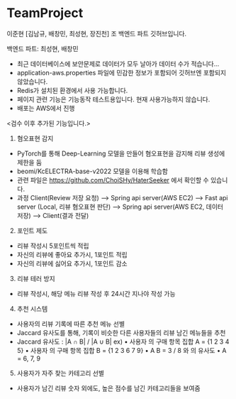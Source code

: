 # TeamProject

이준현 [김남규, 배창민, 최성현, 장진천] 조 백엔드 파트 깃허브입니다.

백엔드 파트: 최성현, 배창민

* 최근 데이터베이스에 보안문제로 데이터가 모두 날아가 데이터 수가 적습니다...
* application-aws.properties 파일에 민감한 정보가 포함되어 깃허브엔 포함되지 않았습니다.
* Redis가 설치된 환경에서 사용 가능합니다.
* 페이지 관련 기능은 기능동작 테스트용입니다. 현재 사용가능하지 않습니다.
* 배포는 AWS에서 진행
  
<검수 이후 추가된 기능입니다.>

1. 혐오표현 감지
 - PyTorch를 통해 Deep-Learning 모델을 만들어 혐오표현을 감지해 리뷰 생성에 제한을 둠
 - beomi/KcELECTRA-base-v2022 모델을 이용해 학습함
 - 관련 파일은 https://github.com/ChoiSHy/HaterSeeker 에서 확인할 수 있습니다.
 - 과정
   Client(Review 저장 요청)
       -->
         Spring api server(AWS EC2)
             -->
               Fast api server (Local, 리뷰 혐오표현 판단)
             -->
         Spring api server(AWS EC2, 데이터 저장)
       -->
   Client(결과 전달)


2. 포인트 제도
 - 리뷰 작성시 5포인트씩 적립
 - 자신의 리뷰에 좋아요 추가시, 1포인트 적립
 - 자신의 리뷰에 싫어요 추가시, 1포인트 감소

3. 리뷰 테러 방지
 - 리뷰 작성시, 해당 메뉴 리뷰 작성 후 24시간 지나야 작성 가능

4. 추천 시스템
 - 사용자의 리뷰 기록에 따른 추천 메뉴 선별
 - Jaccard 유사도를 통해, 기록이 비슷한 다른 사용자들의 리뷰 남긴 메뉴들을 추천
 - Jaccard 유사도 : |A ∩ B| / |A ∪ B|
   ex)
      • 사용자 의 구매 항목 집합 A = {1 2 3 4 5}
      • 사용자 의 구매 항목 집합 B = {1 2 3 6 7 9}
      • A B = 3 / 8 와 의 유사도
      • A = 6, 7, 9

5. 사용자가 자주 찾는 카테고리 선별
 - 사용자가 남긴 리뷰 숫자 외에도, 높은 점수를 남긴 카테고리들을 보여줌
